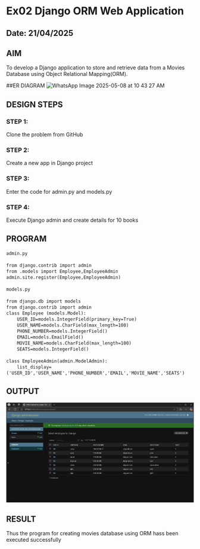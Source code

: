 # Ex02 Django ORM Web Application
## Date: 21/04/2025

## AIM
To develop a Django application to store and retrieve data from a Movies Database using Object Relational Mapping(ORM).

##ER DIAGRAM
![WhatsApp Image 2025-05-08 at 10 43 27 AM](https://github.com/user-attachments/assets/de241d1e-4597-485e-825b-486ee09e0c77)


## DESIGN STEPS

### STEP 1:
Clone the problem from GitHub

### STEP 2:
Create a new app in Django project

### STEP 3:
Enter the code for admin.py and models.py

### STEP 4:
Execute Django admin and create details for 10 books

## PROGRAM
```
admin.py

from django.contrib import admin
from .models import Employee,EmployeeAdmin
admin.site.register(Employee,EmployeeAdmin)

models.py

from django.db import models
from django.contrib import admin
class Employee (models.Model):
    USER_ID=models.IntegerField(primary_key=True)
    USER_NAME=models.CharField(max_length=100)
    PHONE_NUMBER=models.IntegerField()
    EMAIL=models.EmailField()
    MOVIE_NAME=models.CharField(max_length=100)
    SEATS=models.IntegerField()
 
class EmployeeAdmin(admin.ModelAdmin):
    list_display=('USER_ID','USER_NAME','PHONE_NUMBER','EMAIL','MOVIE_NAME','SEATS')

```


## OUTPUT

![alt text](<employee list.png>)

## RESULT
Thus the program for creating movies database using ORM hass been executed successfully
